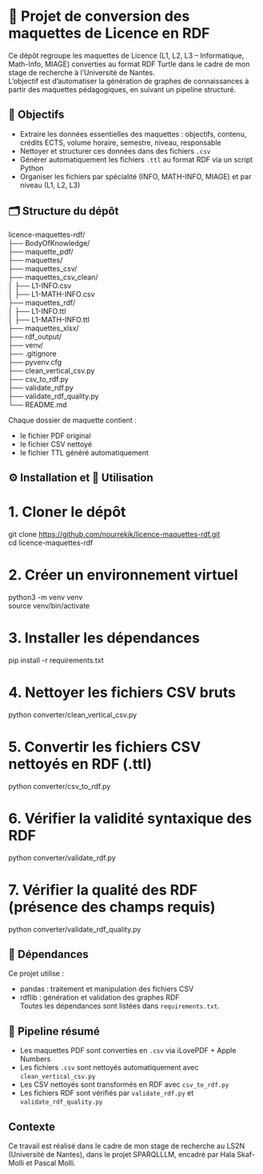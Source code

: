 # 📘 Projet de conversion des maquettes de Licence en RDF

Ce dépôt regroupe les maquettes de Licence (L1, L2, L3 – Informatique, Math-Info, MIAGE) converties au format RDF Turtle dans le cadre de mon stage de recherche à l’Université de Nantes.  
L’objectif est d’automatiser la génération de graphes de connaissances à partir des maquettes pédagogiques, en suivant un pipeline structuré.

## 🎯 Objectifs

- Extraire les données essentielles des maquettes : objectifs, contenu, crédits ECTS, volume horaire, semestre, niveau, responsable  
- Nettoyer et structurer ces données dans des fichiers `.csv`  
- Générer automatiquement les fichiers `.ttl` au format RDF via un script Python  
- Organiser les fichiers par spécialité (INFO, MATH-INFO, MIAGE) et par niveau (L1, L2, L3)

## 🗂️ Structure du dépôt

licence-maquettes-rdf/  
├── BodyOfKnowledge/  
├── maquette_pdf/  
├── maquettes/  
├── maquettes_csv/  
├── maquettes_csv_clean/  
│   ├── L1-INFO.csv  
│   ├── L1-MATH-INFO.csv  
├── maquettes_rdf/  
│   ├── L1-INFO.ttl  
│   ├── L1-MATH-INFO.ttl  
├── maquettes_xlsx/  
├── rdf_output/  
├── venv/  
├── .gitignore  
├── pyvenv.cfg  
├── clean_vertical_csv.py  
├── csv_to_rdf.py  
├── validate_rdf.py  
├── validate_rdf_quality.py  
└── README.md


Chaque dossier de maquette contient :  
- le fichier PDF original  
- le fichier CSV nettoyé  
- le fichier TTL généré automatiquement

## ⚙️ Installation et 🚀 Utilisation

# 1. Cloner le dépôt  
git clone https://github.com/nourrekik/licence-maquettes-rdf.git  
cd licence-maquettes-rdf

# 2. Créer un environnement virtuel  
python3 -m venv venv  
source venv/bin/activate

# 3. Installer les dépendances  
pip install -r requirements.txt

# 4. Nettoyer les fichiers CSV bruts  
python converter/clean_vertical_csv.py

# 5. Convertir les fichiers CSV nettoyés en RDF (.ttl)  
python converter/csv_to_rdf.py

# 6. Vérifier la validité syntaxique des RDF  
python converter/validate_rdf.py

# 7. Vérifier la qualité des RDF (présence des champs requis)  
python converter/validate_rdf_quality.py

## 🧩 Dépendances

Ce projet utilise :  
- pandas : traitement et manipulation des fichiers CSV  
- rdflib : génération et validation des graphes RDF  
Toutes les dépendances sont listées dans `requirements.txt`.

## 🧪 Pipeline résumé

- Les maquettes PDF sont converties en `.csv` via iLovePDF + Apple Numbers  
- Les fichiers `.csv` sont nettoyés automatiquement avec `clean_vertical_csv.py`  
- Les CSV nettoyés sont transformés en RDF avec `csv_to_rdf.py`  
- Les fichiers RDF sont vérifiés par `validate_rdf.py` et `validate_rdf_quality.py`
## Contexte

Ce travail est réalisé dans le cadre de mon stage de recherche au LS2N (Université de Nantes), dans le projet SPARQLLLM, encadré par Hala Skaf-Molli et Pascal Molli.